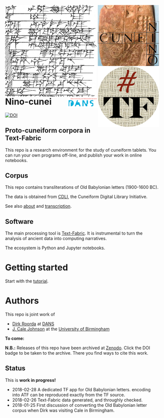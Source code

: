 <div>
<img src="docs/images/logo.png" align="left" width="300"/>
<img src="docs/images/ninologo.png" align="right" width="200"/>
<img src="docs/images/tf.png" align="right" width="200"/>
<img src="docs/images/dans.png" align="right" width="100"/>
</div>

Nino-cunei
==========

[![DOI](https://zenodo.org/badge/DOI/10.5281/zenodo.xxx.svg)](https://doi.org/10.5281/zenodo.xxx)

Proto-cuneiform corpora in Text-Fabric
--------------------------------------

This repo is a research environment for the study of cuneiform tablets. You can
run your own programs off-line, and publish your work in online notebooks.

Corpus
------

This repo contains transliterations of Old Babylonian letters (1900-1600 BC).

The data is obtained from [CDLI](https://cdli.ucla.edu), the Cuneiform Digital
Library Initiative.

See also
[about](docs/about.md)
and
[transcription](docs/transcription.md).

Software
--------

The main processing tool is [Text-Fabric](https://github.com/annotation/text-fabric/).
It is instrumental to
turn the analysis of ancient data into computing narratives.

The ecosystem is Python and Jupyter notebooks.

Getting started
===============

Start with the
[tutorial](https://nbviewer.jupyter.org/github/annotation/tutorials/blob/master/oldbabylonian/start.ipynb).

Authors
=======

This repo is joint work of

*   [Dirk Roorda](https://www.linkedin.com/in/dirkroorda/) at
    [DANS](https://www.dans.knaw.nl)
*   [J. Cale Johnson](https://www.birmingham.ac.uk/staff/profiles/caha/johnson-cale.aspx)
    at the
    [University of Birmingham](https://www.birmingham.ac.uk/schools/historycultures/departments/caha/index.aspx)

**To come:**

**N.B.:** Releases of this repo have been archived at [Zenodo](https://zenodo.org).
Click the DOI badge to be taken to the archive. There you find ways to cite this work.

Status
------

This is **work in progress!**

*   2018-02-28 A dedicated TF app for Old Babylonian letters.
    encoding into ATF can be reproduced exactly from the TF source.
*   2018-02-26 Text-Fabric data generated, and throughly checked.
*   2018-01-25 First discussion of converting the Old Babylonian letter corpus when Dirk was visiting
    Cale in Birmingham.

